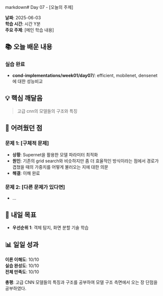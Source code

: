 markdown# Day 07 - [오늘의 주제]

**날짜**: 2025-06-03  
**학습 시간**: 시간 Y분  
**주요 주제**: [메인 학습 내용]  

## 📚 오늘 배운 내용

### 실습 완료
- **cond-implementations/week01/day07/**: efficient, mobilenet, densenet에 대한 성능비교

## 💡 핵심 깨달음

> 고급 cnn의 모델들의 구조와 특징

## 🤔 어려웠던 점

### 문제 1: [구체적 문제]
- **상황**: Supernet을 활용한 모델 파라미터 최적화
- **원인**: 기존의 grid search와 비슷하지만 좀 더 효율적인 방식이라는 점에서 경로가 겹쳤을 때의 가중치를 어떻게 불러오는 지에 대한 의문
- **해결**: 이해 완료

### 문제 2: [다른 문제가 있다면]
- ...

## 🎯 내일 목표

- **우선순위 1**: 객체 탐지, 화면 분할 기술 학습

## 📊 일일 성과

**이론 이해도**: 10/10  
**실습 완성도**: 10/10  
**전체 만족도**: 10/10  

**총평**: 고급 CNN 모델들의 특징과 구조를 공부하여 모델 구조 측면에서 오는 장 단점을 공부하였다.